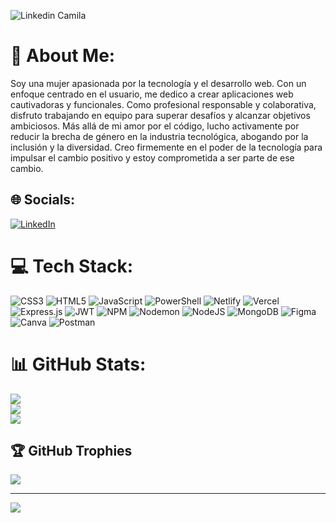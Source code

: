 <!--### Hi there 👋


**Mcarrobof24/Mcarrobof24** is a ✨ _special_ ✨ repository because its `README.md` (this file) appears on your GitHub profile.

Here are some ideas to get you started:

- 🔭 I’m currently working on ...
- 🌱 I’m currently learning ...
- 👯 I’m looking to collaborate on ...
- 🤔 I’m looking for help with ...
- 💬 Ask me about ...
- 📫 How to reach me: ...
- 😄 Pronouns: ...
- ⚡ Fun fact: ...
-->
![Linkedin Camila](https://github.com/Mcarrobof24/Mcarrobof24/assets/152832539/3f302401-4bd7-45cd-92d0-59e057ec42e4)


# 💫 About Me:
Soy una mujer apasionada por la tecnología y el desarrollo web. Con un enfoque centrado en el usuario, me dedico a crear aplicaciones web cautivadoras y funcionales. Como profesional responsable y colaborativa, disfruto trabajando en equipo para superar desafíos y alcanzar objetivos ambiciosos. Más allá de mi amor por el código, lucho activamente por reducir la brecha de género en la industria tecnológica, abogando por la inclusión y la diversidad. Creo firmemente en el poder de la tecnología para impulsar el cambio positivo y estoy comprometida a ser parte de ese cambio.


## 🌐 Socials:
[![LinkedIn](https://img.shields.io/badge/LinkedIn-%230077B5.svg?logo=linkedin&logoColor=white)](https://linkedin.com/in/www.linkedin.com/in/camila-arrobo) 

# 💻 Tech Stack:
![CSS3](https://img.shields.io/badge/css3-%231572B6.svg?style=for-the-badge&logo=css3&logoColor=white) ![HTML5](https://img.shields.io/badge/html5-%23E34F26.svg?style=for-the-badge&logo=html5&logoColor=white) ![JavaScript](https://img.shields.io/badge/javascript-%23323330.svg?style=for-the-badge&logo=javascript&logoColor=%23F7DF1E) ![PowerShell](https://img.shields.io/badge/PowerShell-%235391FE.svg?style=for-the-badge&logo=powershell&logoColor=white) ![Netlify](https://img.shields.io/badge/netlify-%23000000.svg?style=for-the-badge&logo=netlify&logoColor=#00C7B7) ![Vercel](https://img.shields.io/badge/vercel-%23000000.svg?style=for-the-badge&logo=vercel&logoColor=white) ![Express.js](https://img.shields.io/badge/express.js-%23404d59.svg?style=for-the-badge&logo=express&logoColor=%2361DAFB) ![JWT](https://img.shields.io/badge/JWT-black?style=for-the-badge&logo=JSON%20web%20tokens) ![NPM](https://img.shields.io/badge/NPM-%23CB3837.svg?style=for-the-badge&logo=npm&logoColor=white) ![Nodemon](https://img.shields.io/badge/NODEMON-%23323330.svg?style=for-the-badge&logo=nodemon&logoColor=%BBDEAD) ![NodeJS](https://img.shields.io/badge/node.js-6DA55F?style=for-the-badge&logo=node.js&logoColor=white) ![MongoDB](https://img.shields.io/badge/MongoDB-%234ea94b.svg?style=for-the-badge&logo=mongodb&logoColor=white) ![Figma](https://img.shields.io/badge/figma-%23F24E1E.svg?style=for-the-badge&logo=figma&logoColor=white) ![Canva](https://img.shields.io/badge/Canva-%2300C4CC.svg?style=for-the-badge&logo=Canva&logoColor=white) ![Postman](https://img.shields.io/badge/Postman-FF6C37?style=for-the-badge&logo=postman&logoColor=white)
# 📊 GitHub Stats:
![](https://github-readme-stats.vercel.app/api?username=Mcarrobof24&theme=radical&hide_border=false&include_all_commits=true&count_private=false)<br/>
![](https://github-readme-streak-stats.herokuapp.com/?user=Mcarrobof24&theme=radical&hide_border=false)<br/>
![](https://github-readme-stats.vercel.app/api/top-langs/?username=Mcarrobof24&theme=radical&hide_border=false&include_all_commits=true&count_private=false&layout=compact)

## 🏆 GitHub Trophies
![](https://github-profile-trophy.vercel.app/?username=Mcarrobof24&theme=radical&no-frame=false&no-bg=false&margin-w=4)

---
[![](https://visitcount.itsvg.in/api?id=Mcarrobof24&icon=0&color=0)](https://visitcount.itsvg.in)

<!-- Proudly created with GPRM ( https://gprm.itsvg.in ) -->
